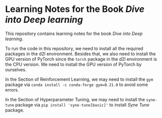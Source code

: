 # Learning Notes for the Book *Dive into Deep learning*

This repository contains learning notes for the book *Dive into Deep learning*.

To run the code in this repository, we need to install all the required packages in the d2l environment. Besides that, we also need to install the GPU version of PyTorch since the `torch` package in the d2l environment is the CPU version. We need to install the GPU version of PyTorch by ourselves.

In the Section of Reinforcement Learning, we may need to install the `gym` package via `conda install -c conda-forge gym=0.21.0` to avoid some errors.

In the Section of Hyperparameter Tuning, we may need to install the `syne-tune` package via `pip install 'syne-tune[basic]'` to install *Syne Tune* package.
